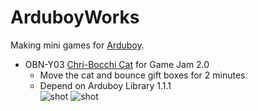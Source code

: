 # ArduboyWorks
Making mini games for [Arduboy](https://www.arduboy.com/).

* OBN-Y03 [Chri-Bocchi Cat](https://community.arduboy.com/t/chri-bocchi-cat-a-simple-action-game/4571) for Game Jam 2.0
  * Move the cat and bounce gift boxes for 2 minutes.
  * Depend on Arduboy Library 1.1.1\
    ![shot](_screenshots/chribocchi1.gif) ![shot](_screenshots/chribocchi2.gif)
